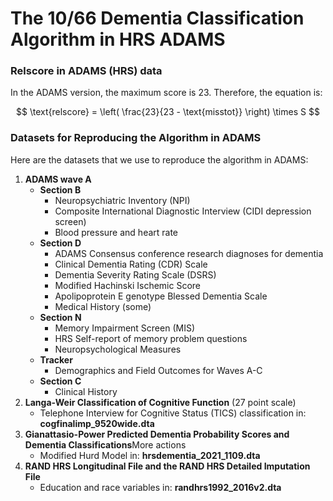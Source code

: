 # The 10/66 Dementia Classification Algorithm in HRS ADAMS

### Relscore in ADAMS (HRS) data

In the ADAMS version, the maximum score is 23. Therefore, the equation is:

$$
\text{relscore} = \left( \frac{23}{23 - \text{misstot}} \right) \times S
$$

### Datasets for Reproducing the Algorithm in ADAMS 

Here are the datasets that we use to reproduce the algorithm in ADAMS:

1. **ADAMS wave A**
   - **Section B**
     - Neuropsychiatric Inventory (NPI)
     - Composite International Diagnostic Interview (CIDI depression screen)
     - Blood pressure and heart rate
   - **Section D**
     - ADAMS Consensus conference research diagnoses for dementia
     - Clinical Dementia Rating (CDR) Scale
     - Dementia Severity Rating Scale (DSRS)
     - Modified Hachinski Ischemic Score
     - Apolipoprotein E genotype Blessed Dementia Scale
     - Medical History (some)
   - **Section N**
     - Memory Impairment Screen (MIS)
     - HRS Self-report of memory problem questions 
     - Neuropsychological Measures
   - **Tracker**
     - Demographics and Field Outcomes for Waves A-C
   - **Section C**
     - Clinical History
2. **Langa-Weir Classification of Cognitive Function** (27 point scale)
   - Telephone Interview for Cognitive Status (TICS) classification in: **cogfinalimp_9520wide.dta**
3. **Gianattasio-Power Predicted Dementia Probability Scores and Dementia Classifications**More actions
   - Modified Hurd Model in: **hrsdementia_2021_1109.dta**
4. **RAND HRS Longitudinal File and the RAND HRS Detailed Imputation File**
   - Education and race variables in: **randhrs1992_2016v2.dta**